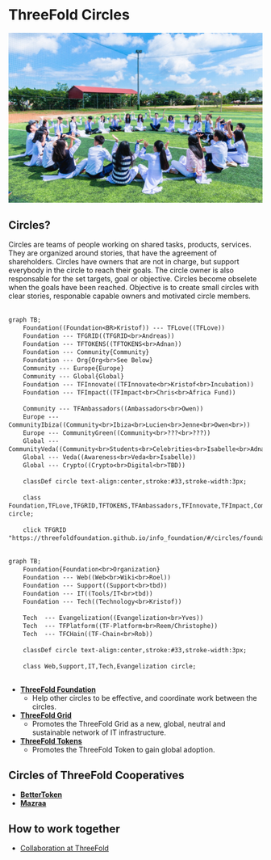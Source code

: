 # ThreeFold Circles

![](img/circles.jpeg)


## Circles?

Circles are teams of people working on shared tasks, products, services. They are organized around stories, that have the agreement of shareholders. Circles have owners that are not in charge, but support everybody in the circle to reach their goals. The circle owner is also responsable for the set targets, goal or objective. Circles become obselete when the goals have been reached. Objective is to create small circles with clear stories, responable capable owners and motivated circle members.

```mermaid

graph TB; 
    Foundation((Foundation<BR>Kristof)) --- TFLove((TFLove))
    Foundation --- TFGRID((TFGRID<br>Andreas))
    Foundation --- TFTOKENS((TFTOKENS<br>Adnan))
    Foundation --- Community{Community}
    Foundation --- Org{Org<br>See Below}
    Community --- Europe{Europe}
    Community --- Global{Global}
    Foundation --- TFInnovate((TFInnovate<br>Kristof<br>Incubation))
    Foundation --- TFImpact((TFImpact<br>Chris<br>Africa Fund))

    Community --- TFAmbassadors((Ambassadors<br>Owen))
    Europe --- CommunityIbiza((Community<br>Ibiza<br>Lucien<br>Jenne<br>Owen<br>))
    Europe --- CommunityGreen((Community<br>???<br>???))
    Global --- CommunityVeda((Community<br>Students<br>Celebrities<br>Isabelle<br>Adnan))
    Global --- Veda((Awareness<br>Veda<br>Isabelle))
    Global --- Crypto((Crypto<br>Digital<br>TBD))

    classDef circle text-align:center,stroke:#33,stroke-width:3px;  

    class Foundation,TFLove,TFGRID,TFTOKENS,TFAmbassadors,TFInnovate,TFImpact,CommunityIbiza,CommunityVeda,CommunityGreen,Veda,Crypto,Org circle;

    click TFGRID "https://threefoldfoundation.github.io/info_foundation/#/circles/foundation/grid/grid"

```

```mermaid

graph TB; 
    Foundation{Foundation<br>Organization}
    Foundation --- Web((Web<br>Wiki<br>Roel))
    Foundation --- Support((Support<br>tbd))
    Foundation --- IT((Tools/IT<br>tbd))
    Foundation --- Tech((Technology<br>Kristof))

    Tech  --- Evangelization((Evangelization<br>Yves))
    Tech  --- TFPlatform((TF-Platform<br>Reem/Christophe))
    Tech  --- TFCHain((TF-Chain<br>Rob))

    classDef circle text-align:center,stroke:#33,stroke-width:3px;  

    class Web,Support,IT,Tech,Evangelization circle;


```

- [**ThreeFold Foundation**](/circles/foundation/foundation.md)  
  - Help other circles to be effective, and coordinate work between the circles.
- [**ThreeFold Grid**](/circles/foundation/grid/grid.md)
  - Promotes the ThreeFold Grid as a new, global, neutral and sustainable network of IT infrastructure.  
- [**ThreeFold Tokens**](/circles/foundation/tokens/tokens.md)
  - Promotes the ThreeFold Token to gain global adoption.
  
## Circles of ThreeFold Cooperatives
  
  - [**BetterToken**](/circles/BetterToken.md)
  - [**Mazraa**](/circles/Mazraa.md)

## How to work together

- [Collaboration at ThreeFold](/collaboration/readme.md)
